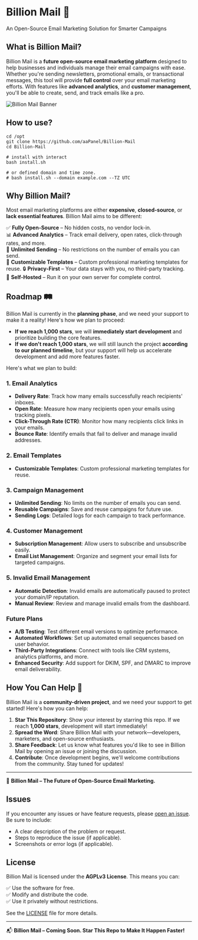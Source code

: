 # Billion Mail 📧

An Open-Source Email Marketing Solution for Smarter Campaigns


## What is Billion Mail?

Billion Mail is a **future open-source email marketing platform** designed to help businesses and individuals manage their email campaigns with ease. Whether you're sending newsletters, promotional emails, or transactional messages, this tool will provide **full control** over your email marketing efforts. With features like **advanced analytics**, and **customer management**, you'll be able to create, send, and track emails like a pro.

![Billion Mail Banner](https://www.billionmail.com/billionMail.png?v1)

## How to use?
```shell
cd /opt
git clone https://github.com/aaPanel/Billion-Mail
cd Billion-Mail

# install with interact
bash install.sh

# or defined domain and time zone.
# bash install.sh --domain example.com --TZ UTC
```

## Why Billion Mail?

Most email marketing platforms are either **expensive**, **closed-source**, or **lack essential features**. Billion Mail aims to be different:

✅ **Fully Open-Source** – No hidden costs, no vendor lock-in.  
📊 **Advanced Analytics** – Track email delivery, open rates, click-through rates, and more.  
📧 **Unlimited Sending** – No restrictions on the number of emails you can send.  
🎨 **Customizable Templates** – Custom professional marketing templates for reuse.
🔒 **Privacy-First** – Your data stays with you, no third-party tracking.  
🚀 **Self-Hosted** – Run it on your own server for complete control.  

## Roadmap 🛤️

Billion Mail is currently in the **planning phase**, and we need your support to make it a reality! Here's how we plan to proceed:

- **If we reach 1,000 stars**, we will **immediately start development** and prioritize building the core features.  
- **If we don't reach 1,000 stars**, we will still launch the project **according to our planned timeline**, but your support will help us accelerate development and add more features faster.

Here's what we plan to build:

### 1. **Email Analytics**
- **Delivery Rate**: Track how many emails successfully reach recipients' inboxes.
- **Open Rate**: Measure how many recipients open your emails using tracking pixels.
- **Click-Through Rate (CTR)**: Monitor how many recipients click links in your emails.
- **Bounce Rate**: Identify emails that fail to deliver and manage invalid addresses.

### 2. **Email Templates**
- **Customizable Templates**: Custom professional marketing templates for reuse.

### 3. **Campaign Management**
- **Unlimited Sending**: No limits on the number of emails you can send.
- **Reusable Campaigns**: Save and reuse campaigns for future use.
- **Sending Logs**: Detailed logs for each campaign to track performance.

### 4. **Customer Management**
- **Subscription Management**: Allow users to subscribe and unsubscribe easily.
- **Email List Management**: Organize and segment your email lists for targeted campaigns.

### 5. **Invalid Email Management**
- **Automatic Detection**: Invalid emails are automatically paused to protect your domain/IP reputation.
- **Manual Review**: Review and manage invalid emails from the dashboard.

### Future Plans
- **A/B Testing**: Test different email versions to optimize performance.
- **Automated Workflows**: Set up automated email sequences based on user behavior.
- **Third-Party Integrations**: Connect with tools like CRM systems, analytics platforms, and more.
- **Enhanced Security**: Add support for DKIM, SPF, and DMARC to improve email deliverability.

## How You Can Help 🌟

Billion Mail is a **community-driven project**, and we need your support to get started! Here's how you can help:

1. **Star This Repository**: Show your interest by starring this repo. If we reach **1,000 stars**, development will start immediately!  
2. **Spread the Word**: Share Billion Mail with your network—developers, marketers, and open-source enthusiasts.  
3. **Share Feedback**: Let us know what features you'd like to see in Billion Mail by opening an issue or joining the discussion.  
4. **Contribute**: Once development begins, we'll welcome contributions from the community. Stay tuned for updates!

---

📧 **Billion Mail – The Future of Open-Source Email Marketing.**

## Issues

If you encounter any issues or have feature requests, please [open an issue](https://github.com/your-username/billion-mail/issues). Be sure to include:

- A clear description of the problem or request.
- Steps to reproduce the issue (if applicable).
- Screenshots or error logs (if applicable).

## License

Billion Mail is licensed under the **AGPLv3 License**. This means you can:

✅ Use the software for free.  
✅ Modify and distribute the code.  
✅ Use it privately without restrictions.

See the [LICENSE](LICENSE) file for more details.

---

📬 **Billion Mail – Coming Soon. Star This Repo to Make It Happen Faster!**
